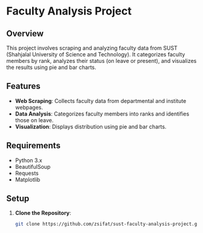 # Faculty Analysis Project

## Overview
This project involves scraping and analyzing faculty data from SUST (Shahjalal University of Science and Technology). It categorizes faculty members by rank, analyzes their status (on leave or present), and visualizes the results using pie and bar charts.

## Features
- **Web Scraping**: Collects faculty data from departmental and institute webpages.
- **Data Analysis**: Categorizes faculty members into ranks and identifies those on leave.
- **Visualization**: Displays distribution using pie and bar charts.

## Requirements
- Python 3.x
- BeautifulSoup
- Requests
- Matplotlib

## Setup
1. **Clone the Repository**:
   ```bash
   git clone https://github.com/zsifat/sust-faculty-analysis-project.git


